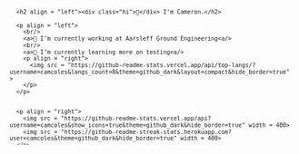 <svg fill="none" viewBox="0 0 600 300" width="600" height="300" xmlns="http://www.w3.org/2000/svg">
  <foreignObject width="100%" height="100%">
    <div xmlns="http://www.w3.org/1999/xhtml">
      <style>
        @keyframes hi  {
            0% { transform: rotate( 0.0deg) }
           10% { transform: rotate(14.0deg) }
           20% { transform: rotate(-8.0deg) }
           30% { transform: rotate(14.0deg) }
           40% { transform: rotate(-4.0deg) }
           50% { transform: rotate(10.0deg) }
           60% { transform: rotate( 0.0deg) }
          100% { transform: rotate( 0.0deg) }
        }
      </style>

      <h2 align = "left"><div class="hi">👋</div> I'm Cameron.</h2>

      <p align = "left">
        <br/>
        <a>🔭 I’m currently working at Aarsleff Ground Engineering<a/>
        <br/>
        <a>🌱 I’m currently learning more on testing<a/>
        <p align = "right">
          <img src = "https://github-readme-stats.vercel.app/api/top-langs/?username=camcoles&langs_count=8&theme=github_dark&layout=compact&hide_border=true" >
        </p>
      </p>


      <p align = "right">
        <img src = "https://github-readme-stats.vercel.app/api?username=camcoles&show_icons=true&theme=github_dark&hide_border=true" width = 400>
        <img src = "https://github-readme-streak-stats.herokuapp.com?user=camcoles&theme=github_dark&hide_border=true" width = 400>
      </p>
    </div>
  </foreignObject>
</svg>
